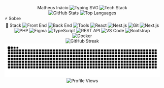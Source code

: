 <div align="center">
Matheus Inácio

<img alt="Typing SVG" src="https://readme-typing-svg.herokuapp.com/?font=Montserrat&amp;weight=700&amp;size=32&amp;duration=3000&amp;pause=1000&amp;color=FB8C00&amp;center=true&amp;vCenter=true&amp;random=false&amp;width=600&amp;lines=Front+End+Developer;React+|+Next.js+|+TypeScript;UI/UX+Enthusiast">
<img alt="Tech Stack" src="https://skillicons.dev/icons?i=js,ts,react,nextjs,nestjs,bootstrap,html,css">
</div> <div align="center">

<img alt="GitHub Stats" src="https://github-readme-stats.vercel.app/api?username=MatheusInacio32&amp;hide=stars&amp;show_icons=true&amp;theme=transparent&amp;hide_border=true&amp;count_private=true&amp;rank_icon=github&amp;ring_color=FB8C00&amp;text_color=ffffff&amp;icon_color=FB8C00&amp;title_color=FB8C00&amp;custom_title=Contribuições">
<img alt="Top Languages" src="https://github-readme-stats.vercel.app/api/top-langs/?username=MatheusInacio32&amp;layout=compact&amp;theme=transparent&amp;hide_border=true&amp;title_color=FB8C00&amp;text_color=ffffff">
</div>
⚡ Sobre
<div align="center">
🔧 Stack
<img alt="Front End" src="https://img.shields.io/badge/-FRONT_END-FB8C00?style=for-the-badge">
<img alt="Back End" src="https://img.shields.io/badge/-BACK_END-6200EA?style=for-the-badge">
<img alt="Tools" src="https://img.shields.io/badge/-TOOLS-00BFA5?style=for-the-badge">
<img alt="React" src="https://img.shields.io/badge/React-20232A?style=flat-square&amp;logo=react&amp;logoColor=61DAFB">
<img alt="Nest.js" src="https://img.shields.io/badge/NestJS-E0234E?style=flat-square&amp;logo=nestjs&amp;logoColor=white">
<img alt="Git" src="https://img.shields.io/badge/Git-F05032?style=flat-square&amp;logo=git&amp;logoColor=white">
<img alt="Next.js" src="https://img.shields.io/badge/Next.js-000000?style=flat-square&amp;logo=next.js&amp;logoColor=white">
<img alt="PHP" src="https://img.shields.io/badge/PHP-777BB4?style=flat-square&amp;logo=php&amp;logoColor=white">
<img alt="Figma" src="https://img.shields.io/badge/Figma-F24E1E?style=flat-square&amp;logo=figma&amp;logoColor=white">
<img alt="TypeScript" src="https://img.shields.io/badge/TypeScript-3178C6?style=flat-square&amp;logo=typescript&amp;logoColor=white">
<img alt="REST API" src="https://img.shields.io/badge/REST_API-02569B?style=flat-square&amp;logo=cloud&amp;logoColor=white">
<img alt="VS Code" src="https://img.shields.io/badge/VSCode-007ACC?style=flat-square&amp;logo=visual-studio-code&amp;logoColor=white">
<img alt="Bootstrap" src="https://img.shields.io/badge/Bootstrap-563D7C?style=flat-square&amp;logo=bootstrap&amp;logoColor=white">
<img alt="Docker" src="https://img.shields.io/badge/Docker-2496ED?style=flat-square&amp;logo=docker&amp;logoColor=white">
</div> <div align="center">

<img alt="GitHub Streak" src="https://streak-stats.demolab.com/?user=MatheusInacio32&amp;theme=dark&amp;hide_border=true&amp;border_radius=20&amp;fire=FB8C00&amp;ring=FB8C00&amp;currStreakNum=FB8C00&amp;sideNums=FB8C00&amp;currStreakLabel=FB8C00&amp;sideLabels=FB8C00&amp;dates=DDDDDD">
</div> <picture> <source media="(prefers-color-scheme: dark)" srcset="https://raw.githubusercontent.com/MatheusInacio32/MatheusInacio32/output/github-snake-dark.svg" /> <source media="(prefers-color-scheme: light)" srcset="https://raw.githubusercontent.com/MatheusInacio32/MatheusInacio32/output/github-snake.svg" /> <img alt="GitHub contribution snake" src="https://raw.githubusercontent.com/MatheusInacio32/MatheusInacio32/output/snake.svg" /> </picture> <div align="center"> <img src="https://komarev.com/ghpvc/?username=MatheusInacio32&style=for-the-badge&color=FB8C00" alt="Profile Views" /> </div>

